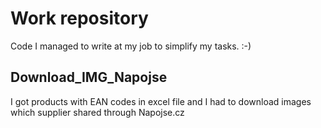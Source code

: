 # Work repository
Code I managed to write at my job to simplify my tasks. :-)
## Download_IMG_Napojse

I got products with EAN codes in excel file and I had to download images which supplier shared through Napojse.cz

